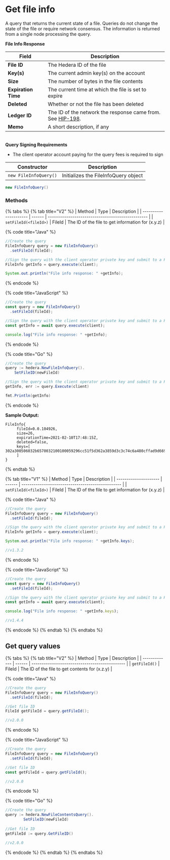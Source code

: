 # Get file info

A query that returns the current state of a file. Queries do not change the state of the file or require network consensus. The information is returned from a single node processing the query.

**File Info Response**

| **Field**           | Description                                                                                       |
| ------------------- | ------------------------------------------------------------------------------------------------- |
| **File ID**         | The Hedera ID of the file                                                                         |
| **Key(s)**          | The current admin key(s) on the account                                                           |
| **Size**            | The number of bytes in the file contents                                                          |
| **Expiration Time** | The current time at which the file is set to expire                                               |
| **Deleted**         | Whether or not the file has been deleted                                                          |
| **Ledger ID**       | The ID of the network the response came from. See [HIP-198](https://hips.hedera.com/hip/hip-198). |
| **Memo**            | A short description, if any                                                                       |

\
**Query Signing Requirements**

* The client operator account paying for the query fees is required to sign

| Constructor           | Description                          |
| --------------------- | ------------------------------------ |
| `new FileInfoQuery()` | Initializes the FileInfoQuery object |

```java
new FileInfoQuery()
```

### Methods

{% tabs %}
{% tab title="V2" %}
| Method                | Type   | Description                                       |
| --------------------- | ------ | ------------------------------------------------- |
| `setFileId(<fileId>)` | FileId | The ID of the file to get information for (x.y.z) |

{% code title="Java" %}
```java
//Create the query
FileInfoQuery query = new FileInfoQuery()
  .setFileId(fileId);

//Sign the query with the client operator private key and submit to a Hedera network
FileInfo getInfo = query.execute(client);

System.out.println("File info response: " +getInfo);
```
{% endcode %}

{% code title="JavaScript" %}
```javascript
//Create the query
const query = new FileInfoQuery()
  .setFileId(fileId);

//Sign the query with the client operator private key and submit to a Hedera network
const getInfo = await query.execute(client);

console.log("File info response: " +getInfo);
```
{% endcode %}

{% code title="Go" %}
```java
//Create the query
query := hedera.NewFileInfoQuery().
    SetFileID(newFileId)

//Sign the query with the client operator private key and submit to a Hedera network
getInfo, err := query.Execute(client)

fmt.Println(getInfo)
```
{% endcode %}

**Sample Output:**

```
FileInfo{
     fileId=0.0.104926, 
     size=26, 
     expirationTime=2021-02-10T17:48:15Z, 
     deleted=false, 
     keys=[ 302a300506032b6570032100100059296cc51f5d362a3859d3c3c74c6a480cffad9d669a10c1d447ce56e5bf
     ]
}
```
{% endtab %}

{% tab title="V1" %}
| Method                | Type   | Description                                       |
| --------------------- | ------ | ------------------------------------------------- |
| `setFileId(<fileId>)` | FileId | The ID of the file to get information for (x.y.z) |

{% code title="Java" %}
```java
//Create the query
FileInfoQuery query = new FileInfoQuery()
  .setFileId(fileId);

//Sign the query with the client operator private key and submit to a Hedera network
FileInfo getInfo = query.execute(client);

System.out.println("File info response: " +getInfo.keys);

//v1.3.2
```
{% endcode %}

{% code title="JavaScript" %}
```javascript
//Create the query
const query = new FileInfoQuery()
  .setFileId(fileId);

//Sign the query with the client operator private key and submit to a Hedera network
const getInfo = await query.execute(client);

console.log("File info response: " +getInfo.keys);

//v1.4.4
```
{% endcode %}
{% endtab %}
{% endtabs %}

## Get query values

{% tabs %}
{% tab title="V2" %}
| Method        | Type   | Description                                    |
| ------------- | ------ | ---------------------------------------------- |
| `getFileId()` | FileId | The ID of the file to get contents for (x.z.y) |

{% code title="Java" %}
```java
//Create the query
FileInfoQuery query = new FileInfoQuery()
  .setFileId(fileId);

//Get file ID
FileId getFileId = query.getFileId();

//v2.0.0
```
{% endcode %}

{% code title="JavaScript" %}
```javascript
//Create the query
FileInfoQuery query = new FileInfoQuery()
  .setFileId(fileId);

//Get file ID
const getFileId = query.getFileId();

//v2.0.0
```
{% endcode %}

{% code title="Go" %}
```java
//Create the query
query := hedera.NewFileContentsQuery().
		SetFileID(newFileId)
		
//Get file ID
getFileId := query.GetFileID()

//v2.0.0
```
{% endcode %}
{% endtab %}
{% endtabs %}

##
